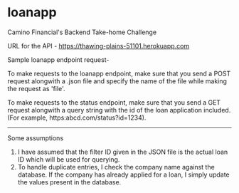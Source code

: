 # loanapp
Camino Financial's Backend Take-home Challenge

URL for the API - https://thawing-plains-51101.herokuapp.com

Sample loanapp endpoint request-



To make requests to the loanapp endpoint, make sure that you send a POST request alongwith a .json file and specify the name of the file while making the request as 'file'.

To make requests to the status endpoint, make sure that you send a GET request alongwith a query string with the id of the loan application included.(For example, https:abcd.com/status?id=1234).

-------------------------------------------------------------------------------------------------------------------------------
Some assumptions

1. I have assumed that the filter ID given in the JSON file is the actual loan ID which will be used for querying.
2. To handle duplicate entries, I check the company name against the database. If the company has already applied for a loan, I simply update the values present in the database.
